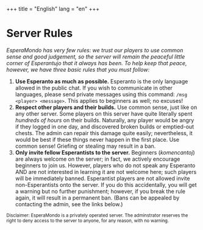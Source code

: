 +++
title = "English"
lang = "en"
+++

# Server Rules

_EsperaMondo has very few rules: we trust our players to use common sense and good judgement, so the server will remain the peaceful little corner of Esperantujo that it always has been.
To help keep that peace, however, we have three basic rules that you must follow:_

1.  **Use Esperanto as much as possible.**
    Esperanto is the only language allowed in the public chat.
    If you wish to communicate in other languages, please send private messages using this command: `/msg <player> <message>`.
    This applies to beginners as well; no excuses!
2.  **Respect other players and their builds.**
    Use common sense, just like on any other server.
    Some players on this server have quite literally spent _hundreds of hours_ on their builds.
    Naturally, any player would be angry if they logged in one day, and discovered broken builds or emptied-out chests.
    The admin can repair this damage quite easily; nevertheless, it would be best if these things never happen in the first place. Use common sense! Griefing or stealing may result in a ban.
3.  **Only invite fellow Esperantists to the server.**
    Beginners (_komencantoj_) are always welcome on the server; in fact, we actively encourage beginners to join us.
    However, players who do not speak any Esperanto AND are not interested in learning it are not welcome here; such players will be immediately banned.
    Esperantist players are not allowed invite non-Esperantists onto the server.
    If you do this accidentally, you will get a warning but no further punishment; however, if you break the rule again, it will result in a permanent ban.
    (Bans can be appealed by contacting the admin, see the links below.)

<small>Disclaimer: EsperaMondo is a privately operated server.
The adminstrator reserves the right to deny access to the server to anyone, for any reason, with no warning.</small>
